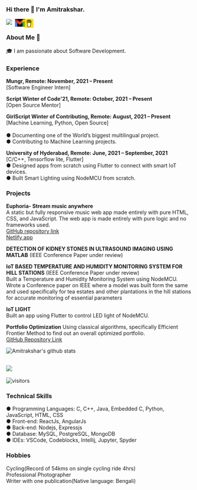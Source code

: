 ### Hi there 👋 I'm Amitrakshar.

<a href="https://www.linkedin.com/in/amitrakshar-sanyal-a59376191/">

  <img align="left" width="24px" src="https://upload.wikimedia.org/wikipedia/commons/thumb/c/ca/LinkedIn_logo_initials.png/768px-LinkedIn_logo_initials.png"  />

</a>

<a href="mailto:sanyalamitrakshar@gmail.com ">

  <img align="left" width="26px" src="https://github.com/amitrakshar01/amitrakshar01/blob/main/Assets/gmail_thumb_1615466143940.jpg" />

</a>

<a href="https://www.buymeacoffee.com/amitrakshars">

  <img align="left" width="24px" src="https://github.com/amitrakshar01/amitrakshar01/blob/main/Assets/download%20(1).png"  />

</a>

<br />

### About Me 🚀

🎓 I am passionate about Software Development.

### Experience

<b>Mungr, Remote: November, 2021 – Present</b><br>
[Software Engineer Intern]<br>

<b>Script Winter of Code'21, Remote: October, 2021 – Present</b><br>
[Open Source Mentor]<br>

<b>GirlScript Winter of Contributing, Remote: August, 2021 – Present</b><br>
[Machine Learning, Python, Open Source]					<br>			
●	Documenting one of the World’s biggest multilingual project.<br>
●	Contributing to Machine Learning projects.<br>

<b>University of Hyderabad, Remote: June, 2021 – September, 2021 </b><br>
[C/C++, Tensorflow lite, Flutter]			<br>
●	Designed apps from scratch using Flutter to connect with smart IoT devices.<br>
●	Built Smart Lighting using NodeMCU from scratch.<br>


### Projects

<b>Euphoria- Stream music anywhere</b><br>
A static but fully responsive music web app made entirely with pure HTML, CSS, and JavaScript. The web app is
made entirely with pure logic and no frameworks used.<br>
  <a href="https://github.com/amitrakshar01/Euphoria">GitHub repository link</a><br>
  <a href="https://euphoriamusic.netlify.app">Netlify app</a><br>

<b>DETECTION OF KIDNEY STONES IN ULTRASOUND IMAGING USING MATLAB</b> (IEEE Conference Paper under review)


<b>IoT BASED TEMPERATURE AND HUMIDITY MONITORING SYSTEM FOR HILL STATIONS</b>	(IEEE Conference Paper under review)<br>
Built a Temperature and Humidity Monitoring System using NodeMCU. Wrote a Conference paper on IEEE
where a model was built form the same and used specifically for tea estates and other plantations in the hill stations for accurate monitoring of essential parameters


<b>IoT LIGHT</b>	                                   
Built an app using Flutter to control LED light of NodeMCU.<br>
  
<b>Portfolio Optimization</b>
Using classical algorithms, specifically Efficient Frontier Method to find out an overall optimized portfolio.<br>
<a href="https://github.com/amitrakshar01/Portfolio-Optimization">GitHub Repository Link</a>



![Amitrakshar's github stats](https://github-readme-stats.vercel.app/api?username=amitrakshar01&show_icons=true&hide_border=true&theme=tokyonight)

<br />

<img width="48%" src="https://github-readme-streak-stats.herokuapp.com/?user=amitrakshar01&theme=tokyonight" />

</p>

![visitors](https://visitor-badge.laobi.icu/badge?page_id=amitrakshar01.amitrakshar01)

### Technical Skills

●	Programming Languages: C, C++, Java, Embedded C, Python, JavaScript, HTML, CSS<br>
● Front-end: ReactJs, AngularJs<br>
● Back-end: Nodejs, Expressjs<br>
●	Database: MySQL, PostgreSQL, MongoDB<br>
●	IDEs: VSCode, Codeblocks, Intellij, Jupyter, Spyder<br>

  
### Hobbies

Cycling(Record of 54kms on single cycling ride 4hrs)<br>
Professional Photographer<br>
Writer with one publication(Native language: Bengali)<br>

